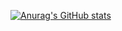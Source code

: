 [![Anurag's GitHub stats](https://github-readme-stats.vercel.app/api?username=SparkFlandre)](https://github.com/anuraghazra/github-readme-stats)
